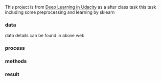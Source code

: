 This project is from [Deep Learning in Udacity](https://cn.udacity.com/course/deep-learning--ud730) as a after class task
this task including some preprocessing and learning by sklearn
### data
data details can be found in above web
### process
### methods
### result
